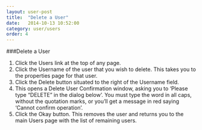 ```yaml
---
layout: user-post
title:  "Delete a User"
date:   2014-10-13 10:52:00
category: user/users
order: 4
---
```


###Delete a User
1. Click the Users link at the top of any page.
2. Click the Username of the user that you wish to delete.  This takes you to the properties page for that user.
3. Click the Delete button situated to the right of the Username field.
4. This opens a Delete User Confirmation window, asking you to ‘Please type “DELETE” in the dialog below’.  You must type the word in all caps, without the quotation marks, or you’ll get a message in red saying ‘Cannot confirm operation’.
5. Click the Okay button.  This removes the user and returns you to the main Users page with the list of remaining users.

